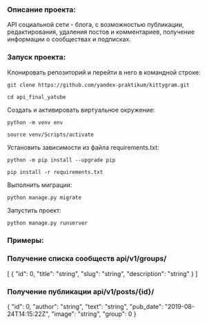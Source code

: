 ### Описание проекта:
API социальной сети - блога, с возможностью публикации, редактирования, удаления постов и комментариев, получение информации о сообществах и подписках.

### Запуск проекта:

Клонировать репозиторий и перейти в него в командной строке:

```
git clone https://github.com/yandex-praktikum/kittygram.git
```

```
cd api_final_yatube
```

Cоздать и активировать виртуальное окружение:

```
python -m venv env
```

```
source venv/Scripts/activate
```

Установить зависимости из файла requirements.txt:

```
python -m pip install --upgrade pip
```

```
pip install -r requirements.txt
```

Выполнить миграции:

```
python manage.py migrate
```

Запустить проект:

```
python manage.py runserver
```
### Примеры:
### Получение списка сообществ api/v1/groups/
[
  {
    "id": 0,
    "title": "string",
    "slug": "string",
    "description": "string"
  }
]
### Получение публикации api/v1/posts/{id}/
{
  "id": 0,
  "author": "string",
  "text": "string",
  "pub_date": "2019-08-24T14:15:22Z",
  "image": "string",
  "group": 0
}
